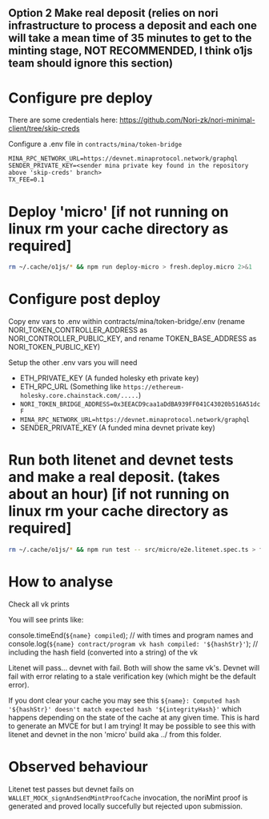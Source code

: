 
## Option 2 Make real deposit (relies on nori infrastructure to process a deposit and each one will take a mean time of 35 minutes to get to the minting stage, NOT RECOMMENDED, I think o1js team should ignore this section)

# Configure pre deploy

There are some credentials here: https://github.com/Nori-zk/nori-minimal-client/tree/skip-creds

Configure a .env file in `contracts/mina/token-bridge`

```
MINA_RPC_NETWORK_URL=https://devnet.minaprotocol.network/graphql
SENDER_PRIVATE_KEY=<sender mina private key found in the repository above 'skip-creds' branch>
TX_FEE=0.1
```

# Deploy 'micro' [if not running on linux rm your cache directory as required]
```sh
rm ~/.cache/o1js/* && npm run deploy-micro > fresh.deploy.micro 2>&1
```

# Configure post deploy

Copy env vars to .env within contracts/mina/token-bridge/.env (rename NORI_TOKEN_CONTROLLER_ADDRESS as NORI_CONTROLLER_PUBLIC_KEY, and rename TOKEN_BASE_ADDRESS as NORI_TOKEN_PUBLIC_KEY)

Setup the other .env vars you will need

- ETH_PRIVATE_KEY (A funded holesky eth private key)
- ETH_RPC_URL (Something like `https://ethereum-holesky.core.chainstack.com/.....`)
- `NORI_TOKEN_BRIDGE_ADDRESS=0x3EEACD9caa1aDdBA939FF041C43020b516A51dcF`
- `MINA_RPC_NETWORK_URL=https://devnet.minaprotocol.network/graphql`
- SENDER_PRIVATE_KEY (A funded mina devnet private key)

# Run both litenet and devnet tests and make a real deposit. (takes about an hour) [if not running on linux rm your cache directory as required]

```sh
rm ~/.cache/o1js/* && npm run test -- src/micro/e2e.litenet.spec.ts > fresh.test.micro.e2e.litenet.spec 2>&1 && rm ~/.cache/o1js/* && npm run test -- src/micro/e2e.devnet.spec.ts > fresh.test.micro.e2e.devnet.spec 2>&1
```

# How to analyse

Check all vk prints 

You will see prints like:

console.timeEnd(`${name} compiled`); // with times and program names
and console.log(`${name} contract/program vk hash compiled: '${hashStr}'`); // including the hash field (converted into a string) of the vk

Litenet will pass... devnet with fail. Both will show the same vk's. Devnet will fail with error relating
to a stale verification key (which might be the default error).

If you dont clear your cache you may see this `${name}: Computed hash '${hashStr}' doesn't match expected hash '${integrityHash}'` which happens depending on the state of the cache at any given time. This is hard to generate an MVCE for but I am trying! It may be possible to see this with litenet and devnet in the non 'micro' build aka ../ from this folder.

# Observed behaviour

Litenet test passes but devnet fails on `WALLET_MOCK_signAndSendMintProofCache` invocation, the noriMint proof is generated and proved locally succefully but rejected upon submission.